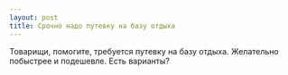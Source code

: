 ```yaml
---
layout: post 
title: Срочно надо путевку на базу отдыха 
--- 
```

Товарищи, помогите, требуется путевку на базу отдыха. Желательно побыстрее и подешевле. Есть варианты?